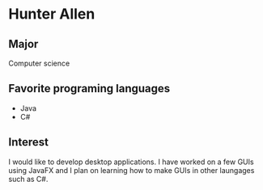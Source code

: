 # Hunter Allen

## Major
Computer science

## Favorite programing languages
* Java
* C#

## Interest
I would like to develop desktop applications. I have worked on a few GUIs using JavaFX and I plan on learning how to make GUIs in other laungages such as C#. 
